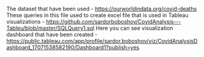 The dataset that have been used - https://ourworldindata.org/covid-deaths
These queries in this file used to create excel file that is used in Tableau visualizations - https://github.com/sardorboboshov/CovidAnalysis---Tableu/blob/master/SQLQuery1.sql
Here you can see visualization dashboard that have been created - https://public.tableau.com/app/profile/sardor.boboshov/viz/CovidAnalysisDashboard_17071538582190/Dashboard1?publish=yes

